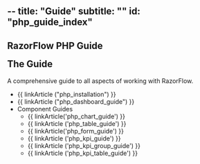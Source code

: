 --
title: "Guide"
subtitle: ""
id: "php_guide_index"
--


## RazorFlow PHP Guide

<div class="well">
  <div class='row'>
    <div class='col-xs-2' style="text-align:center">
      <span class="glyphicon glyphicon-book" style="font-size: 40px; margin-top:10px"></span>
    </div>
    <div class='col-xs-10'>
      <h2 style="margin-top:5px">The Guide</h2>
      <p>A comprehensive guide to all aspects of working with RazorFlow.</p>
      <p><ul>
        <li>{{ linkArticle ("php_installation") }}</li>
        <li>{{ linkArticle ("php_dashboard_guide") }}</li>
        <li>Component Guides
          <ul>
            <li>{{ linkArticle('php_chart_guide') }}</li>
            <li>{{ linkArticle ('php_table_guide') }}</li>
            <li>{{ linkArticle('php_form_guide') }} </li>
            <li>{{ linkArticle ('php_kpi_guide') }}</li>
            <li>{{ linkArticle ('php_kpi_group_guide') }}</li>
            <li>{{ linkArticle ('php_kpi_table_guide') }}</li>
          </ul>
        </li>
      </ul></p>
    </div>
  </div>
</div>